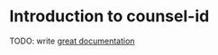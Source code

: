 # Introduction to counsel-id

TODO: write [great documentation](http://jacobian.org/writing/what-to-write/)

